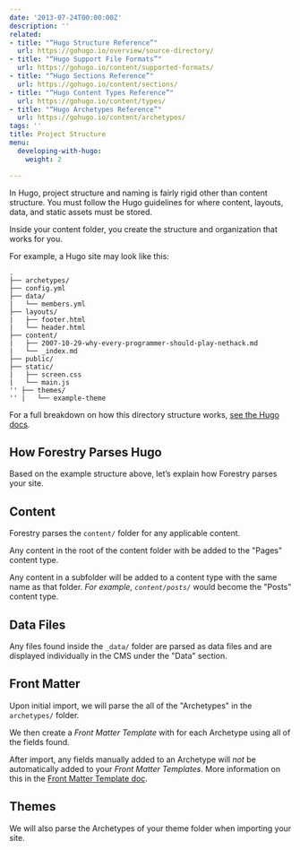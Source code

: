 ```yaml
---
date: '2013-07-24T00:00:00Z'
description: ''
related:
- title: "“Hugo Structure Reference”"
  url: https://gohugo.io/overview/source-directory/
- title: "“Hugo Support File Formats”"
  url: https://gohugo.io/content/supported-formats/
- title: "“Hugo Sections Reference”"
  url: https://gohugo.io/content/sections/
- title: "“Hugo Content Types Reference”"
  url: https://gohugo.io/content/types/
- title: "“Hugo Archetypes Reference”"
  url: https://gohugo.io/content/archetypes/
tags: ''
title: Project Structure
menu:
  developing-with-hugo:
    weight: 2

---
```

In Hugo, project structure and naming is fairly rigid other than content structure. You must follow the Hugo guidelines for where content, layouts, data, and static assets must be stored.

Inside your content folder, you create the structure and organization that works for you.

For example, a Hugo site may look like this:

	.
	├── archetypes/ 
	├── config.yml
	├── data/
	|   └── members.yml
	├── layouts/
	|   ├── footer.html
	|   └── header.html
	├── content/
	|   ├── 2007-10-29-why-every-programmer-should-play-nethack.md
	|   └── _index.md
	├── public/
	├── static/
	|   ├── screen.css
	|   └── main.js
	'' ├── themes/
	'' |   └── example-theme

For a full breakdown on how this directory structure works, [see the Hugo docs][1].

## How Forestry Parses Hugo
Based on the example structure above, let’s explain how Forestry parses your site.

## Content
Forestry parses the `content/` folder for any applicable content. 

Any content in the root of the content folder with be added to the "Pages" content type.

Any content in a subfolder will be added to a content type with the same name as that folder. *For example, `content/posts/`* would become the "Posts" content type.

## Data Files
Any files found inside the `_data/` folder are parsed as data files and are displayed individually in the CMS under the "Data" section.

## Front Matter
Upon initial import, we will parse the all of the "Archetypes" in the `archetypes/` folder.

We then create a *Front Matter Template* with for each Archetype using all of the fields found.

After import, any fields manually added to an Archetype will *not* be automatically added to your *Front Matter Templates*. More information on this in the [Front Matter Template doc][2].

## Themes
We will also parse the Archetypes of your theme folder when importing your site.

[1]: https://gohugo.io/overview/source-directory/
[2]:	/docs/site-configuration/front-matter-templates
